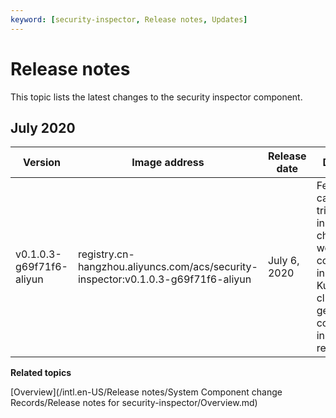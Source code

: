 ```yaml
---
keyword: [security-inspector, Release notes, Updates]
---
```


# Release notes

This topic lists the latest changes to the security inspector component.

## July 2020

|Version|Image address|Release date|Description|
|-------|-------------|------------|-----------|
|v0.1.0.3-g69f71f6-aliyun|registry.cn-hangzhou.aliyuncs.com/acs/security-inspector:v0.1.0.3-g69f71f6-aliyun|July 6, 2020|Features: you can manually trigger an inspection to check the workload configurations in a Kubernetes cluster and generate corresponding inspection reports.|

**Related topics**  


[Overview](/intl.en-US/Release notes/System Component change Records/Release notes for security-inspector/Overview.md)

